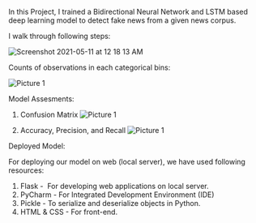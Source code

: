 In this Project, I trained a Bidirectional Neural Network and LSTM based deep learning model to detect fake news from a given news corpus.

I walk through following steps:

 ![Screenshot 2021-05-11 at 12 18 13 AM](https://user-images.githubusercontent.com/50100559/117709303-646b0480-b1ee-11eb-8c65-faf7b1875081.png)

Counts of observations in each categorical bins:

![Picture 1](https://user-images.githubusercontent.com/50100559/117709557-b4e26200-b1ee-11eb-9c78-08fcab443af9.png)

Model Assesments:

1. Confusion Matrix
![Picture 1](https://user-images.githubusercontent.com/50100559/117709742-e9eeb480-b1ee-11eb-95ca-35ef058c684f.png)



2. Accuracy, Precision, and Recall
![Picture 1](https://user-images.githubusercontent.com/50100559/117709787-f70ba380-b1ee-11eb-9336-4ab207a6b7cb.png)


Deployed Model:

For deploying our model on web (local server), we have used following resources:

1. Flask -  For developing web applications on local server.
2. PyCharm - For Integrated Development Environment (IDE)
3. Pickle - To serialize and deserialize objects in Python.
4. HTML & CSS - For front-end.

